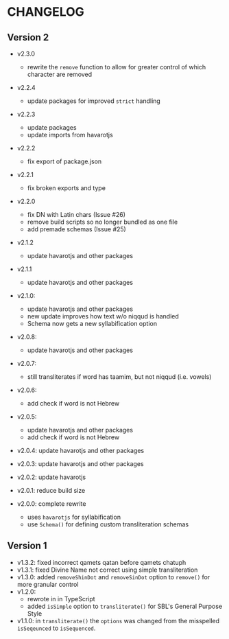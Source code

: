 # CHANGELOG

## Version 2

- v2.3.0
  - rewrite the `remove` function to allow for greater control of which character are removed

- v2.2.4
  - update packages for improved `strict` handling

- v2.2.3
  - update packages
  - update imports from havarotjs

- v2.2.2
  - fix export of package.json

- v2.2.1
  - fix broken exports and type

- v2.2.0
  - fix DN with Latin chars (Issue #26)
  - remove build scripts so no longer bundled as one file
  - add premade schemas (Issue #25)

- v2.1.2
  - update havarotjs and other packages

- v2.1.1
  - update havarotjs and other packages

- v2.1.0:
  - update havarotjs and other packages
  - new update improves how text w/o niqqud is handled
  - Schema now gets a new syllabification option

- v2.0.8:
  - update havarotjs and other packages

- v2.0.7:
  - still transliterates if word has taamim, but not niqqud (i.e. vowels)

- v2.0.6:
  - add check if word is not Hebrew

- v2.0.5:
  - update havarotjs and other packages
  - add check if word is not Hebrew

- v2.0.4: update havarotjs and other packages

- v2.0.3: update havarotjs and other packages

- v2.0.2: update havarotjs

- v2.0.1: reduce build size

- v2.0.0: complete rewrite
  - uses `havarotjs` for syllabification
  - use `Schema()` for defining custom transliteration schemas

## Version 1

- v1.3.2: fixed incorrect qamets qatan before qamets chatuph
- v1.3.1: fixed Divine Name not correct using simple transliteration
- v1.3.0: added `removeShinDot` and `removeSinDot` option to `remove()` for more granular control
- v1.2.0:
  - rewrote in in TypeScript
  - added `isSimple` option to `transliterate()` for SBL's General Purpose Style
- v1.1.0: in `transliterate()` the `options` was changed from the misspelled `isSeqeunced` to `isSequenced`.
